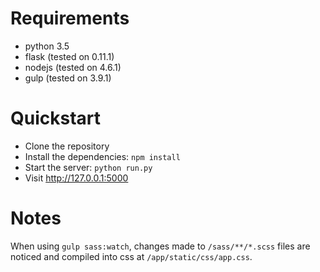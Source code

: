 # Requirements
- python 3.5
- flask (tested on 0.11.1)
- nodejs (tested on 4.6.1)
- gulp (tested on 3.9.1)

# Quickstart
- Clone the repository
- Install the dependencies: ```npm install```
- Start the server: ```python run.py```
- Visit http://127.0.0.1:5000

# Notes
When using ```gulp sass:watch```, changes made to ```/sass/**/*.scss``` files are noticed and compiled into css at ```/app/static/css/app.css```.
